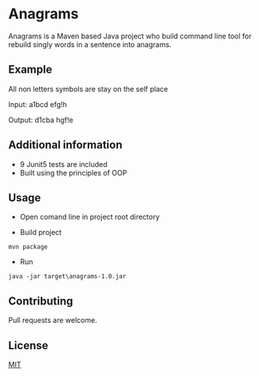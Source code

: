# Anagrams

Anagrams is a Maven based Java project who build сommand line tool for rebuild singly words in a sentence into anagrams.

## Example

All non letters symbols are stay on the self place

Input:   a1bcd efg!h

Output: d1cba hgf!e

## Additional information

- 9 Junit5 tests are included
- Built using the principles of OOP

## Usage

- Open comand line in project root directory

- Build project

```
mvn package
```
- Run

```
java -jar target\anagrams-1.0.jar

```

## Contributing
Pull requests are welcome.

## License
[MIT](https://choosealicense.com/licenses/mit/)
